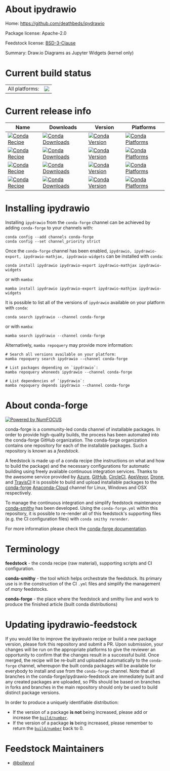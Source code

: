 About ipydrawio
===============

Home: https://github.com/deathbeds/ipydrawio

Package license: Apache-2.0

Feedstock license: [BSD-3-Clause](https://github.com/conda-forge/ipydrawio-feedstock/blob/main/LICENSE.txt)

Summary: Draw.io Diagrams as Jupyter Widgets (kernel only)

Current build status
====================


<table><tr><td>All platforms:</td>
    <td>
      <a href="https://dev.azure.com/conda-forge/feedstock-builds/_build/latest?definitionId=12423&branchName=main">
        <img src="https://dev.azure.com/conda-forge/feedstock-builds/_apis/build/status/ipydrawio-feedstock?branchName=main">
      </a>
    </td>
  </tr>
</table>

Current release info
====================

| Name | Downloads | Version | Platforms |
| --- | --- | --- | --- |
| [![Conda Recipe](https://img.shields.io/badge/recipe-ipydrawio-green.svg)](https://anaconda.org/conda-forge/ipydrawio) | [![Conda Downloads](https://img.shields.io/conda/dn/conda-forge/ipydrawio.svg)](https://anaconda.org/conda-forge/ipydrawio) | [![Conda Version](https://img.shields.io/conda/vn/conda-forge/ipydrawio.svg)](https://anaconda.org/conda-forge/ipydrawio) | [![Conda Platforms](https://img.shields.io/conda/pn/conda-forge/ipydrawio.svg)](https://anaconda.org/conda-forge/ipydrawio) |
| [![Conda Recipe](https://img.shields.io/badge/recipe-ipydrawio--export-green.svg)](https://anaconda.org/conda-forge/ipydrawio-export) | [![Conda Downloads](https://img.shields.io/conda/dn/conda-forge/ipydrawio-export.svg)](https://anaconda.org/conda-forge/ipydrawio-export) | [![Conda Version](https://img.shields.io/conda/vn/conda-forge/ipydrawio-export.svg)](https://anaconda.org/conda-forge/ipydrawio-export) | [![Conda Platforms](https://img.shields.io/conda/pn/conda-forge/ipydrawio-export.svg)](https://anaconda.org/conda-forge/ipydrawio-export) |
| [![Conda Recipe](https://img.shields.io/badge/recipe-ipydrawio--mathjax-green.svg)](https://anaconda.org/conda-forge/ipydrawio-mathjax) | [![Conda Downloads](https://img.shields.io/conda/dn/conda-forge/ipydrawio-mathjax.svg)](https://anaconda.org/conda-forge/ipydrawio-mathjax) | [![Conda Version](https://img.shields.io/conda/vn/conda-forge/ipydrawio-mathjax.svg)](https://anaconda.org/conda-forge/ipydrawio-mathjax) | [![Conda Platforms](https://img.shields.io/conda/pn/conda-forge/ipydrawio-mathjax.svg)](https://anaconda.org/conda-forge/ipydrawio-mathjax) |
| [![Conda Recipe](https://img.shields.io/badge/recipe-ipydrawio--widgets-green.svg)](https://anaconda.org/conda-forge/ipydrawio-widgets) | [![Conda Downloads](https://img.shields.io/conda/dn/conda-forge/ipydrawio-widgets.svg)](https://anaconda.org/conda-forge/ipydrawio-widgets) | [![Conda Version](https://img.shields.io/conda/vn/conda-forge/ipydrawio-widgets.svg)](https://anaconda.org/conda-forge/ipydrawio-widgets) | [![Conda Platforms](https://img.shields.io/conda/pn/conda-forge/ipydrawio-widgets.svg)](https://anaconda.org/conda-forge/ipydrawio-widgets) |

Installing ipydrawio
====================

Installing `ipydrawio` from the `conda-forge` channel can be achieved by adding `conda-forge` to your channels with:

```
conda config --add channels conda-forge
conda config --set channel_priority strict
```

Once the `conda-forge` channel has been enabled, `ipydrawio, ipydrawio-export, ipydrawio-mathjax, ipydrawio-widgets` can be installed with `conda`:

```
conda install ipydrawio ipydrawio-export ipydrawio-mathjax ipydrawio-widgets
```

or with `mamba`:

```
mamba install ipydrawio ipydrawio-export ipydrawio-mathjax ipydrawio-widgets
```

It is possible to list all of the versions of `ipydrawio` available on your platform with `conda`:

```
conda search ipydrawio --channel conda-forge
```

or with `mamba`:

```
mamba search ipydrawio --channel conda-forge
```

Alternatively, `mamba repoquery` may provide more information:

```
# Search all versions available on your platform:
mamba repoquery search ipydrawio --channel conda-forge

# List packages depending on `ipydrawio`:
mamba repoquery whoneeds ipydrawio --channel conda-forge

# List dependencies of `ipydrawio`:
mamba repoquery depends ipydrawio --channel conda-forge
```


About conda-forge
=================

[![Powered by
NumFOCUS](https://img.shields.io/badge/powered%20by-NumFOCUS-orange.svg?style=flat&colorA=E1523D&colorB=007D8A)](https://numfocus.org)

conda-forge is a community-led conda channel of installable packages.
In order to provide high-quality builds, the process has been automated into the
conda-forge GitHub organization. The conda-forge organization contains one repository
for each of the installable packages. Such a repository is known as a *feedstock*.

A feedstock is made up of a conda recipe (the instructions on what and how to build
the package) and the necessary configurations for automatic building using freely
available continuous integration services. Thanks to the awesome service provided by
[Azure](https://azure.microsoft.com/en-us/services/devops/), [GitHub](https://github.com/),
[CircleCI](https://circleci.com/), [AppVeyor](https://www.appveyor.com/),
[Drone](https://cloud.drone.io/welcome), and [TravisCI](https://travis-ci.com/)
it is possible to build and upload installable packages to the
[conda-forge](https://anaconda.org/conda-forge) [Anaconda-Cloud](https://anaconda.org/)
channel for Linux, Windows and OSX respectively.

To manage the continuous integration and simplify feedstock maintenance
[conda-smithy](https://github.com/conda-forge/conda-smithy) has been developed.
Using the ``conda-forge.yml`` within this repository, it is possible to re-render all of
this feedstock's supporting files (e.g. the CI configuration files) with ``conda smithy rerender``.

For more information please check the [conda-forge documentation](https://conda-forge.org/docs/).

Terminology
===========

**feedstock** - the conda recipe (raw material), supporting scripts and CI configuration.

**conda-smithy** - the tool which helps orchestrate the feedstock.
                   Its primary use is in the construction of the CI ``.yml`` files
                   and simplify the management of *many* feedstocks.

**conda-forge** - the place where the feedstock and smithy live and work to
                  produce the finished article (built conda distributions)


Updating ipydrawio-feedstock
============================

If you would like to improve the ipydrawio recipe or build a new
package version, please fork this repository and submit a PR. Upon submission,
your changes will be run on the appropriate platforms to give the reviewer an
opportunity to confirm that the changes result in a successful build. Once
merged, the recipe will be re-built and uploaded automatically to the
`conda-forge` channel, whereupon the built conda packages will be available for
everybody to install and use from the `conda-forge` channel.
Note that all branches in the conda-forge/ipydrawio-feedstock are
immediately built and any created packages are uploaded, so PRs should be based
on branches in forks and branches in the main repository should only be used to
build distinct package versions.

In order to produce a uniquely identifiable distribution:
 * If the version of a package **is not** being increased, please add or increase
   the [``build/number``](https://docs.conda.io/projects/conda-build/en/latest/resources/define-metadata.html#build-number-and-string).
 * If the version of a package **is** being increased, please remember to return
   the [``build/number``](https://docs.conda.io/projects/conda-build/en/latest/resources/define-metadata.html#build-number-and-string)
   back to 0.

Feedstock Maintainers
=====================

* [@bollwyvl](https://github.com/bollwyvl/)

